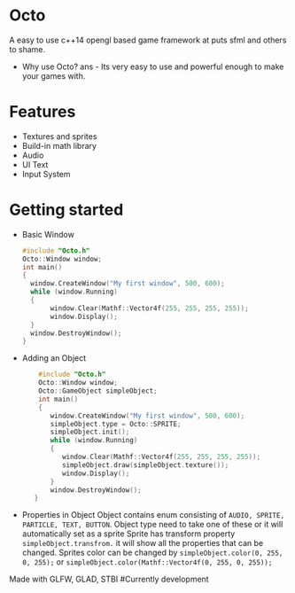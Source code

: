 # Octo
A easy to use c++14 opengl based game framework at puts sfml and others to shame.

* Why use Octo?
ans - Its very easy to use and powerful enough to make your games with.

# Features
  * Textures and sprites
  * Build-in math library
  * Audio
  * UI Text
  * Input System

# Getting started
  * Basic Window
    ```cpp
    #include "Octo.h"
    Octo::Window window;
    int main()
    {
      window.CreateWindow("My first window", 500, 600);
      while (window.Running)
      {
           window.Clear(Mathf::Vector4f(255, 255, 255, 255));
           window.Display();
      }
      window.DestroyWindow();
    }
    ```
 * Adding an Object
   ```cpp
       #include "Octo.h"
       Octo::Window window;
       Octo::GameObject simpleObject;
       int main()
       {
          window.CreateWindow("My first window", 500, 600);
          simpleObject.type = Octo::SPRITE;
          simpleObject.init();
          while (window.Running)
          {
             window.Clear(Mathf::Vector4f(255, 255, 255, 255));
             simpleObject.draw(simpleObject.texture());
             window.Display();
          }
          window.DestroyWindow();
      }
   ```
* Properties in Object
  Object contains enum consisting of ```AUDIO, SPRITE, PARTICLE, TEXT, BUTTON```.
  Object type need to take one of these or it will automatically set as a sprite
  Sprite has transform property ```simpleObject.transfrom.``` it will show all the properties that can be changed.
  Sprites color can be changed by ```simpleObject.color(0, 255, 0, 255);``` or ```simpleObject.color(Mathf::Vector4f(0, 255, 0, 255));```

Made with GLFW, GLAD, STBI
#Currently development
